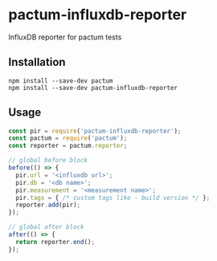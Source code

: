 # pactum-influxdb-reporter

InfluxDB reporter for pactum tests

## Installation

```shell
npm install --save-dev pactum
npm install --save-dev pactum-influxdb-reporter
```

## Usage

```javascript
const pir = require('pactum-influxdb-reporter');
const pactum = require('pactum');
const reporter = pactum.reporter;

// global before block
before(() => {
  pir.url = '<influxdb url>';
  pir.db = '<db name>';
  pir.measurement = '<measurement name>';
  pir.tags = { /* custom tags like - build version */ };
  reporter.add(pir);
});

// global after block
after(() => {
  return reporter.end();
});
```